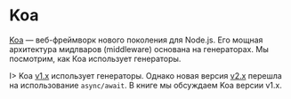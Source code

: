 # Koa

[Koa](http://koajs.com/) — веб-фреймворк нового поколения для Node.js. Его мощная архитектура мидлваров (middleware) основана на генераторах. Мы посмотрим, как Коа использует генераторы.

I> Koa [v1.x](https://github.com/koajs/koa/tree/master) использует генераторы. Однако новая версия [v2.x](https://github.com/koajs/koa/tree/v2.x) перешла на использование `async/await`. В книге мы обсуждаем Koa версии v1.x.
